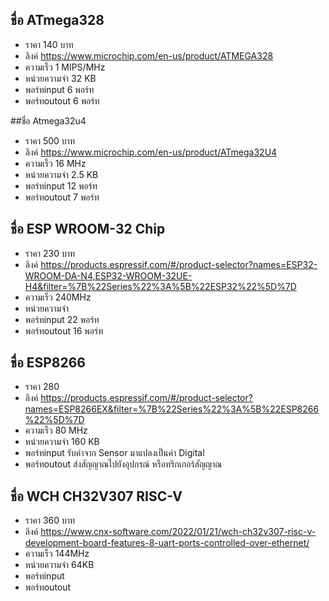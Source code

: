 ## ชื่อ  ATmega328
- ราคา 140 บาท
- ลิงค์   https://www.microchip.com/en-us/product/ATMEGA328 
- ความเร็ว  1 MIPS/MHz
- หน่วยความจำ 32 KB
- พอร์ทinput 6 พอร์ท
- พอร์ทoutout 6 พอร์ท

##ชื่อ Atmega32u4
- ราคา 500 บาท
- ลิงค์   https://www.microchip.com/en-us/product/ATmega32U4 
- ความเร็ว  16 MHz
- หน่วยความจำ 2.5 KB
- พอร์ทinput 12 พอร์ท
- พอร์ทoutout 7 พอร์ท

## ชื่อ ESP WROOM-32 Chip
- ราคา 230 บาท
- ลิงค์   https://products.espressif.com/#/product-selector?names=ESP32-WROOM-DA-N4,ESP32-WROOM-32UE-H4&filter=%7B%22Series%22%3A%5B%22ESP32%22%5D%7D
- ความเร็ว 240MHz
- หน่วยความจำ
- พอร์ทinput 22 พอร์ท
- พอร์ทoutout 16 พอร์ท

## ชื่อ ESP8266
- ราคา 280
- ลิงค์ https://products.espressif.com/#/product-selector?names=ESP8266EX&filter=%7B%22Series%22%3A%5B%22ESP8266%22%5D%7D
- ความเร็ว 80 MHz
- หน่วยความจำ  160 KB
- พอร์ทinput รับค่าจาก Sensor มาแปลงเป็นค่า Digital
- พอร์ทoutout ส่งสัญญาณไปยังอุปกรณ์ หรือทริกเกอร์สัญญาณ

## ชื่อ WCH CH32V307 RISC-V
- ราคา  360 บาท
- ลิงค์   https://www.cnx-software.com/2022/01/21/wch-ch32v307-risc-v-development-board-features-8-uart-ports-controlled-over-ethernet/ 
- ความเร็ว  144MHz
- หน่วยความจำ 64KB
- พอร์ทinput
- พอร์ทoutout







